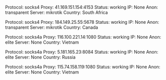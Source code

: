 Protocol: socks4
Proxy: 41.169.151.154:4153
Status: working
IP: None
Anon: transparent
Server: mikrotik
Country: South Africa

Protocol: socks4
Proxy: 184.149.25.55:5678
Status: working
IP: None
Anon: transparent
Server: mikrotik
Country: Canada

Protocol: socks4a
Proxy: 116.100.221.14:1080
Status: working
IP: None
Anon: elite
Server: None
Country: Vietnam

Protocol: socks4a
Proxy: 5.181.165.23:8084
Status: working
IP: None
Anon: elite
Server: None
Country: Russia

Protocol: socks4a
Proxy: 115.74.158.119:1080
Status: working
IP: None
Anon: elite
Server: None
Country: Vietnam

